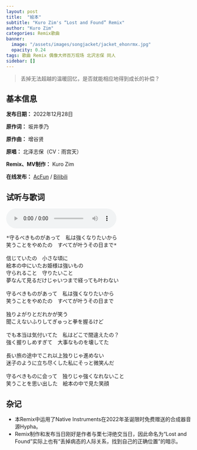 ```yaml
---
layout: post
title:  "絵本"
subtitle: "Kuro Zim's “Lost and Found” Remix"
author: "Kuro Zim"
categories: Remix歌曲
banner: 
  image: "/assets/images/songjacket/jacket_ehonrmx.jpg"
  opacity: 0.24
tags: 歌曲 Remix 偶像大师百万现场 北沢志保 同人
sidebar: []
---
```


> 丢掉无法超越的温暖回忆，是否就能相应地得到成长的补偿？

## 基本信息

**发布日期：** 2022年12月28日

**原作词：** 坂井季乃

**原作曲：** 增谷贤

**原唱：** 北泽志保（CV：雨宫天） 

**Remix、MV制作：** Kuro Zim

**在线发布：** [AcFun](https://www.acfun.cn/v/ac40297608) / [Bilibili](https://www.bilibili.com/video/BV1Tg411t7Ks/)

## 试听与歌词

<audio controls><source src="/assets/audio/ehonrmx.mp3" type="audio/mp3"></audio>

<pre>
*守るべきものがあって　私は強くなりたいから
笑うことをやめたの　すべてが叶うその日まで*

信じていたの　小さな頃に
絵本の中にいたお姫様は強いもの
守られること　守りたいこと
夢なんて見るだけじゃいつまで経っても叶わない

守るべきものがあって　私は強くなりたいから
笑うことをやめたの　すべてが叶うその日まで

独りよがりとだれかが笑う
聞こえないふりしてぎゅっと拳を握るけど

でも本当は気付いてた　私はどこで間違えたの？
強く握りしめすぎて　大事なものを壊してた

長い旅の途中でこれ以上独りじゃ進めない
迷子のように立ち尽くした私にそっと微笑んだ

守るべきものに会って　独りじゃ強くなれないこと
笑うことを思い出した　絵本の中で見た笑顔 
</pre>

## 杂记

* 本Remix中运用了Native Instruments在2022年圣诞限时免费赠送的合成器音源Hypha。
* Remix制作和发布当日刚好是作者与栗七浔绝交当日，因此命名为“Lost and Found”实际上也有“丢掉病态的人际关系，找到自己的正确位置”的暗示。